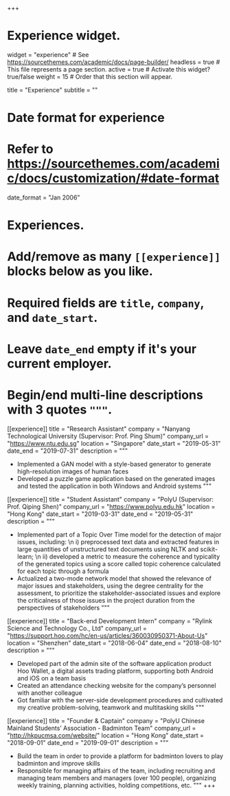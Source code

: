+++
# Experience widget.
widget = "experience"  # See https://sourcethemes.com/academic/docs/page-builder/
headless = true  # This file represents a page section.
active = true  # Activate this widget? true/false
weight = 15  # Order that this section will appear.

title = "Experience"
subtitle = ""

# Date format for experience
#   Refer to https://sourcethemes.com/academic/docs/customization/#date-format
date_format = "Jan 2006"

# Experiences.
#   Add/remove as many `[[experience]]` blocks below as you like.
#   Required fields are `title`, `company`, and `date_start`.
#   Leave `date_end` empty if it's your current employer.
#   Begin/end multi-line descriptions with 3 quotes `"""`.
[[experience]]
  title = "Research Assistant"
  company = "Nanyang Technological University (Supervisor: Prof. Ping Shum)"
  company_url = "https://www.ntu.edu.sg"
  location = "Singapore"
  date_start = "2019-05-31"
  date_end = "2019-07-31"
  description = """
  * Implemented a GAN model with a style-based generator to generate high-resolution images of human faces 
  * Developed a puzzle game application based on the generated images and tested the application in both Windows and Android systems 
  """

[[experience]]
  title = "Student Assistant"
  company = "PolyU (Supervisor: Prof. Qiping Shen)"
  company_url = "https://www.polyu.edu.hk"
  location = "Hong Kong"
  date_start = "2019-03-31"
  date_end = "2019-05-31"
  description = """ 
  * Implemented part of a Topic Over Time model for the detection of major issues, including: \n
  i) preprocessed text data and extracted features in large quantities of unstructured text documents using NLTK and scikit-learn; \n
  ii) developed a metric to measure the coherence and typicality of the generated topics using a score called topic coherence calculated for each topic through a formula
  * Actualized a two-mode network model that showed the relevance of major issues and stakeholders, using the degree centrality for the assessment, to prioritize the stakeholder-associated issues and explore the criticalness of those issues in the project duration from the perspectives of stakeholders
  """
  
[[experience]]
  title = "Back-end Development Intern"
  company = "Rylink Science and Technology Co., Ltd"
  company_url = "https://support.hoo.com/hc/en-us/articles/360030950371-About-Us"
  location = "Shenzhen"
  date_start = "2018-06-04"
  date_end = "2018-08-10"
  description = """ 
  * Developed part of the admin site of the software application product Hoo Wallet, a digital assets trading platform, supporting both Android and iOS on a team basis
  * Created an attendance checking website for the company’s personnel with another colleague
  * Got familiar with the server-side development procedures and cultivated my creative problem-solving, teamwork and multitasking skills
  """
  
[[experience]]
  title = "Founder & Captain"
  company = "PolyU Chinese Mainland Students’ Association - Badminton Team"
  company_url = "http://hkpucmsa.com/website/"
  location = "Hong Kong"
  date_start = "2018-09-01"
  date_end = "2019-09-01"
  description = """ 
  * Build the team in order to provide a platform for badminton lovers to play badminton and improve skills
  * Responsible for managing affairs of the team, including recruiting and managing team members and managers (over 100 people), organizing weekly training, planning activities, holding competitions, etc. 
  """
+++
